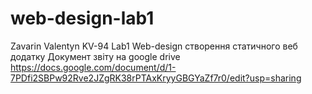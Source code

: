 # web-design-lab1
Zavarin Valentyn KV-94 Lab1 Web-design створення cтатичного веб додатку 
Документ звіту на google drive https://docs.google.com/document/d/1-7PDfi2SBPw92Rve2JZgRK38rPTAxKryyGBGYaZf7r0/edit?usp=sharing
